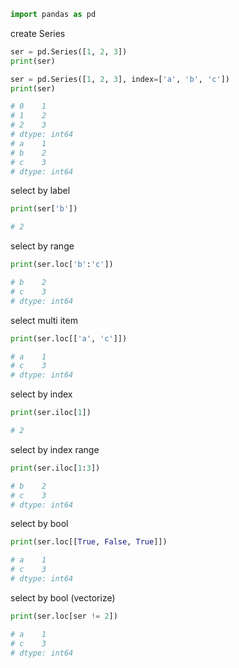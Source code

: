 ``` python
import pandas as pd
```

create Series

``` python
ser = pd.Series([1, 2, 3])
print(ser)

ser = pd.Series([1, 2, 3], index=['a', 'b', 'c'])
print(ser)

# 0    1
# 1    2
# 2    3
# dtype: int64
# a    1
# b    2
# c    3
# dtype: int64
```

select by label

``` python
print(ser['b'])

# 2
```

select by range

``` python
print(ser.loc['b':'c'])

# b    2
# c    3
# dtype: int64
```

select multi item

``` python
print(ser.loc[['a', 'c']])

# a    1
# c    3
# dtype: int64
```

select by index

``` python
print(ser.iloc[1])

# 2
```

select by index range

``` python
print(ser.iloc[1:3])

# b    2
# c    3
# dtype: int64
```

select by bool

``` python
print(ser.loc[[True, False, True]])

# a    1
# c    3
# dtype: int64
```

select by bool (vectorize)

``` python
print(ser.loc[ser != 2])

# a    1
# c    3
# dtype: int64
```
